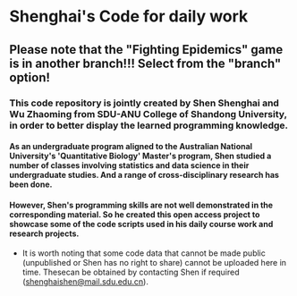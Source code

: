 # Shenghai's Code for daily work
## Please note that the "Fighting Epidemics" game is in another branch!!! Select from the "branch" option!
### This code repository is jointly created by Shen Shenghai and Wu Zhaoming from SDU-ANU College of Shandong University, in order to better display the learned programming knowledge.
#### As an undergraduate program aligned to the Australian National University's 'Quantitative Biology' Master's program, Shen studied a number of classes involving statistics and data science in their undergraduate studies. And a range of cross-disciplinary research has been done.
#### However, Shen's programming skills are not well demonstrated in the corresponding material. So he created this open access project to showcase some of the code scripts used in his daily course work and research projects.
* It is worth noting that some code data that cannot be made public (unpublished or Shen has no right to share) cannot be uploaded here in time. Thesecan be obtained by contacting Shen if required (shenghaishen@mail.sdu.edu.cn).

